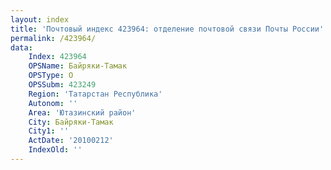 ```yaml
---
layout: index
title: 'Почтовый индекс 423964: отделение почтовой связи Почты России'
permalink: /423964/
data:
    Index: 423964
    OPSName: Байряки-Тамак
    OPSType: О
    OPSSubm: 423249
    Region: 'Татарстан Республика'
    Autonom: ''
    Area: 'Ютазинский район'
    City: Байряки-Тамак
    City1: ''
    ActDate: '20100212'
    IndexOld: ''
---
```

